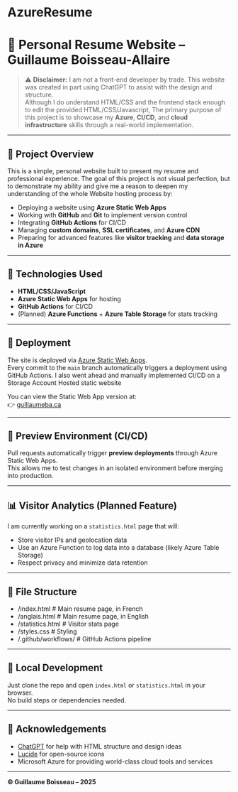 # AzureResume
# 📄 Personal Resume Website – Guillaume Boisseau-Allaire

> ⚠️ **Disclaimer:** I am not a front-end developer by trade. This website was created in part using ChatGPT to assist with the design and structure.  
> Although I do understand HTML/CSS and the frontend stack enough to edit the provided HTML/CSS/Javascript, The primary purpose of this project is to showcase my **Azure**, **CI/CD**, and **cloud infrastructure** skills through a real-world implementation.

---

## 🎯 Project Overview

This is a simple, personal website built to present my resume and professional experience. The goal of this project is not visual perfection, but to demonstrate my ability and give me a reason to deepen my understanding of the whole Website hosting process by:

- Deploying a website using **Azure Static Web Apps**
- Working with **GitHub** and **Git** to implement version control  
- Integrating **GitHub Actions** for CI/CD
- Managing **custom domains**, **SSL certificates**, and **Azure CDN**
- Preparing for advanced features like **visitor tracking** and **data storage in Azure**

---

## 🧰 Technologies Used

- **HTML/CSS/JavaScript**
- **Azure Static Web Apps** for hosting
- **GitHub Actions** for CI/CD
- (Planned) **Azure Functions** + **Azure Table Storage** for stats tracking

---

## 🚀 Deployment

The site is deployed via [Azure Static Web Apps](https://learn.microsoft.com/en-us/azure/static-web-apps/overview).  
Every commit to the `main` branch automatically triggers a deployment using GitHub Actions.
I also went ahead and manually implemented CI/CD on a Storage Account Hosted static website

You can view the Static Web App version at:  
👉 [guillaumeba.ca](https://guillaumeba.ca)

---

## 🔬 Preview Environment (CI/CD)

Pull requests automatically trigger **preview deployments** through Azure Static Web Apps.  
This allows me to test changes in an isolated environment before merging into production.

---

## 📊 Visitor Analytics (Planned Feature)

I am currently working on a `statistics.html` page that will:
- Store visitor IPs and geolocation data
- Use an Azure Function to log data into a database (likely Azure Table Storage)
- Respect privacy and minimize data retention

---

## 📁 File Structure
- /index.html # Main resume page, in French
- /anglais.html # Main resume page, in English
- /statistics.html # Visitor stats page
- /styles.css # Styling
 - /.github/workflows/ # GitHub Actions pipeline

---

## 🧪 Local Development

Just clone the repo and open `index.html` or `statistics.html` in your browser.  
No build steps or dependencies needed.

---

## 🙏 Acknowledgements

- [ChatGPT](https://openai.com/chatgpt) for help with HTML structure and design ideas
- [Lucide](https://lucide.dev) for open-source icons
- Microsoft Azure for providing world-class cloud tools and services

---

**© Guillaume Boisseau – 2025**

